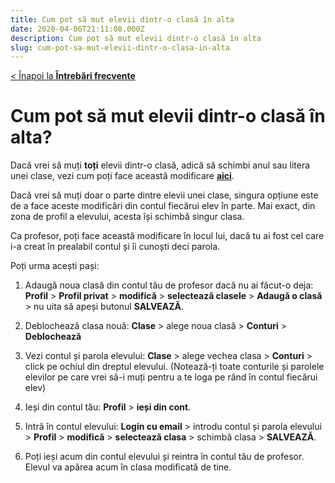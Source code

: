 ```yaml
---
title: Cum pot să mut elevii dintr-o clasă în alta
date: 2020-04-06T21:11:08.000Z
description: Cum pot să mut elevii dintr-o clasă în alta
slug: cum-pot-sa-mut-elevii-dintr-o-clasa-in-alta
---
```


[< Înapoi la **Întrebări frecvente**](/intrebari-frecvente/)

# Cum pot să mut elevii dintr-o clasă în alta?

Dacă vrei să muți **toți** elevii dintr-o clasă, adică să schimbi anul sau litera unei clase, vezi cum poți face această modificare [**aici**](/intrebari-frecvente/cum-promovez-o-clasa-sau-modific-litera-si-anul-clasei/).

Dacă vrei să muți doar o parte dintre elevii unei clase, singura opțiune este de a face aceste modificări din contul fiecărui elev în parte. Mai exact, din zona de profil a elevului, acesta își schimbă singur clasa.

Ca profesor, poți face această modificare în locul lui, dacă tu ai fost cel care i-a creat în prealabil contul și îi cunoști deci parola.

Poți urma acești pași:

1. Adaugă noua clasă din contul tău de profesor dacă nu ai făcut-o deja: **Profil** > **Profil privat** > **modifică** > **selectează clasele** > **Adaugă o clasă** > nu uita să apeși butonul **SALVEAZĂ**.

2. Deblochează clasa nouă: **Clase** > alege noua clasă > **Conturi** > **Deblochează**

3. Vezi contul și parola elevului: **Clase** > alege vechea clasa > **Conturi** > click pe ochiul din dreptul elevului. (Notează-ți toate conturile și parolele elevilor pe care vrei să-i muți pentru a te loga pe rând în contul fiecărui elev)

4. Ieși din contul tău: **Profil** > **ieși din cont**.

5. Intră în contul elevului: **Login cu email** > introdu contul și parola elevului > **Profil** > **modifică** > **selectează clasa** > schimbă clasa > **SALVEAZĂ**.

6. Poți ieși acum din contul elevului și reintra în contul tău de profesor. Elevul va apărea acum în clasa modificată de tine.